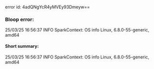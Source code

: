 error id: 4adQNgYcR4yMVEy93Dmeyw==
### Bloop error:

25/03/25 16:56:37 INFO SparkContext: OS info Linux, 6.8.0-55-generic, amd64
#### Short summary: 

25/03/25 16:56:37 INFO SparkContext: OS info Linux, 6.8.0-55-generic, amd64